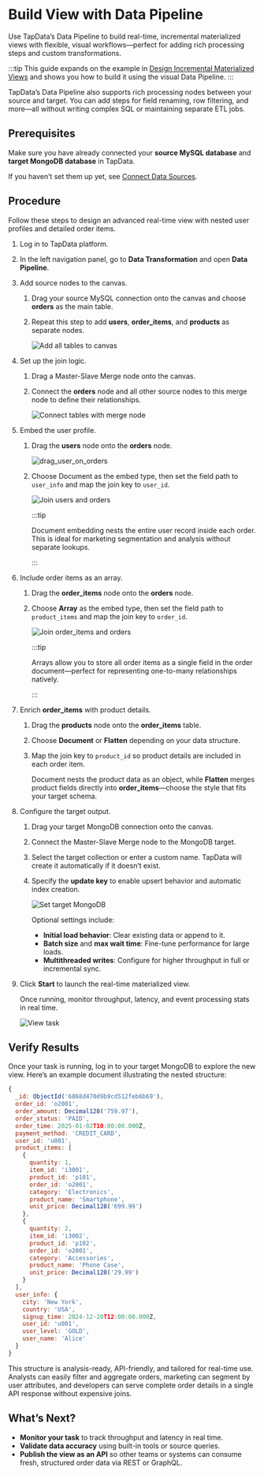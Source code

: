 # Build View with Data Pipeline

Use TapData’s Data Pipeline to build real-time, incremental materialized views with flexible, visual workflows—perfect for adding rich processing steps and custom transformations.

:::tip
This guide expands on the example in [Design Incremental Materialized Views](overview.md) and shows you how to build it using the visual Data Pipeline.
:::

TapData’s Data Pipeline also supports rich processing nodes between your source and target. You can add steps for field renaming, row filtering, and more—all without writing complex SQL or maintaining separate ETL jobs.

## Prerequisites

Make sure you have already connected your **source MySQL database** and **target MongoDB database** in TapData.  

If you haven’t set them up yet, see [Connect Data Sources](../../getting-started/connect-data-source.md).

## Procedure

Follow these steps to design an advanced real-time view with nested user profiles and detailed order items.

1. Log in to TapData platform.

2. In the left navigation panel, go to **Data Transformation** and open **Data Pipeline**.

3. Add source nodes to the canvas.

   1. Drag your source MySQL connection onto the canvas and choose **orders** as the main table.

   2. Repeat this step to add **users**, **order_items**, and **products** as separate nodes.

      ![Add all tables to canvas](../../images/add_tables_to_canvas.png)

4. Set up the join logic.

   1. Drag a Master-Slave Merge node onto the canvas.

   2. Connect the **orders** node and all other source nodes to this merge node to define their relationships.

      ![Connect tables with merge node](../../images/connect_tables_with_merge_node.png)

5. Embed the user profile.

   1. Drag the **users** node onto the **orders** node.

      ![drag_user_on_orders](../../images/drag_user_on_orders.png)

   2. Choose Document as the embed type, then set the field path to `user_info` and map the join key to `user_id`.

      ![Join users and orders](../../images/join_users_and_orders.png)

      :::tip

      Document embedding nests the entire user record inside each order. This is ideal for marketing segmentation and analysis without separate lookups.

      :::

6. Include order items as an array.

   1. Drag the **order_items** node onto the **orders** node.

   2. Choose **Array** as the embed type, then set the field path to `product_items` and map the join key to `order_id`.

      ![Join order_items and orders](../../images/join_order_items_and_order.png)

      :::tip

      Arrays allow you to store all order items as a single field in the order document—perfect for representing one-to-many relationships natively.

      :::

7. Enrich **order_items** with product details.

   1. Drag the **products** node onto the **order_items** table.

   2. Choose **Document** or **Flatten** depending on your data structure.

   3. Map the join key to `product_id` so product details are included in each order item.

      Document nests the product data as an object, while **Flatten** merges product fields directly into **order_items**—choose the style that fits your target schema.

8. Configure the target output.

   1. Drag your target MongoDB connection onto the canvas.

   2. Connect the Master-Slave Merge node to the MongoDB target.

   3. Select the target collection or enter a custom name. TapData will create it automatically if it doesn’t exist.

   4. Specify the **update key** to enable upsert behavior and automatic index creation.

      ![Set target MongoDB](../../images/set_targe_mongodb.png)

      Optional settings include:

      - **Initial load behavior**: Clear existing data or append to it.
      - **Batch size** and **max wait time**: Fine-tune performance for large loads.
      - **Multithreaded writes**: Configure for higher throughput in full or incremental sync.

9. Click **Start** to launch the real-time materialized view.

   Once running, monitor throughput, latency, and event processing stats in real time.

   ![View task](../../images/orders_enhanced_IMV_task.png)



## Verify Results

Once your task is running, log in to your target MongoDB to explore the new view. Here’s an example document illustrating the nested structure:

```javascript
{
  _id: ObjectId('6868d470d9b9cd512feb6b69'),
  order_id: 'o2001',
  order_amount: Decimal128('759.97'),
  order_status: 'PAID',
  order_time: 2025-01-02T10:00:00.000Z,
  payment_method: 'CREDIT_CARD',
  user_id: 'u001',
  product_items: [
    {
      quantity: 1,
      item_id: 'i3001',
      product_id: 'p101',
      order_id: 'o2001',
      category: 'Electronics',
      product_name: 'Smartphone',
      unit_price: Decimal128('699.99')
    },
    {
      quantity: 2,
      item_id: 'i3002',
      product_id: 'p102',
      order_id: 'o2001',
      category: 'Accessories',
      product_name: 'Phone Case',
      unit_price: Decimal128('29.99')
    }
  ],
  user_info: {
    city: 'New York',
    country: 'USA',
    signup_time: 2024-12-20T12:00:00.000Z,
    user_id: 'u001',
    user_level: 'GOLD',
    user_name: 'Alice'
  }
}
```

This structure is analysis-ready, API-friendly, and tailored for real-time use. Analysts can easily filter and aggregate orders, marketing can segment by user attributes, and developers can serve complete order details in a single API response without expensive joins.

## What’s Next?

- **Monitor your task** to track throughput and latency in real time.
-  **Validate data accuracy** using built-in tools or source queries.
- **Publish the view as an API** so other teams or systems can consume fresh, structured order data via REST or GraphQL.